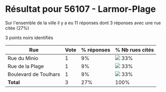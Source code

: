 # Résultat pour 56107 - Larmor-Plage

Sur l'ensemble de la ville il y a eu 11 réponses dont 3 réponses avec une rue citée (27%)

3 points noirs identifiés

| Rue | Vote | % réponses | % Nb rues cités|
|-----|------|------------|----------------|
| Rue du Minio | 1 | 9% | <img src="../../img/bar_33.gif" />&nbsp;33%|
| Rue de la Plage | 1 | 9% | <img src="../../img/bar_33.gif" />&nbsp;33%|
| Boulevard de Toulhars | 1 | 9% | <img src="../../img/bar_33.gif" />&nbsp;33%|
| **Total** | 3 | 27% | 100%|
